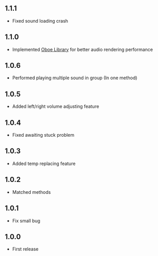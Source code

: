 ## 1.1.1

* Fixed sound loading crash

## 1.1.0

* Implemented [Oboe Library](https://github.com/google/oboe) for better audio rendering performance

## 1.0.6

* Performed playing multiple sound in group (In one method)

## 1.0.5

* Added left/right volume adjusting feature

## 1.0.4

* Fixed awaiting stuck problem

## 1.0.3

* Added temp replacing feature

## 1.0.2

* Matched methods

## 1.0.1

* Fix small bug

## 1.0.0

* First release
